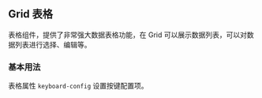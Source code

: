 <div class="demo-header">
<p class="overviewicon">
  <span class="wapi-list-form"/>
</p>

## Grid 表格

<nova-uxlink widget-name="Grid"></nova-uxlink>

表格组件，提供了非常强大数据表格功能，在 Grid 可以展示数据列表，可以对数据列表进行选择、编辑等。
</div>

### 基本用法

表格属性 `keyboard-config` 设置按键配置项。

<br>

<nova-demo-view link="grid/keyboard-config"></nova-demo-view>

<br>
